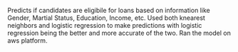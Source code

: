Predicts if candidates are eligibile for loans based on information like Gender, Martial Status, Education, Income, etc. Used both knearest neighbors and 
logistic regression to make predictions with logistic regression being the better and more accurate of the two. Ran the model on aws platform. 

